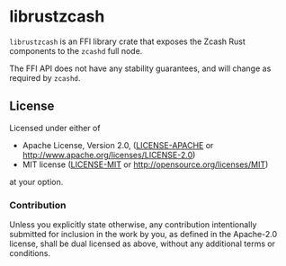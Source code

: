# librustzcash

`librustzcash` is an FFI library crate that exposes the Zcash Rust components to
the `zcashd` full node.

The FFI API does not have any stability guarantees, and will change as required
by `zcashd`.

## License

Licensed under either of

 * Apache License, Version 2.0, ([LICENSE-APACHE](../LICENSE-APACHE) or
   http://www.apache.org/licenses/LICENSE-2.0)
 * MIT license ([LICENSE-MIT](../LICENSE-MIT) or http://opensource.org/licenses/MIT)

at your option.

### Contribution

Unless you explicitly state otherwise, any contribution intentionally
submitted for inclusion in the work by you, as defined in the Apache-2.0
license, shall be dual licensed as above, without any additional terms or
conditions.

